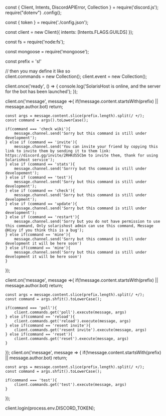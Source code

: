 const { Client, Intents, DiscordAPIError, Collection } = require('discord.js');
require("dotenv") .config();

const { token } = require('./config.json');

const client = new Client({ intents: [Intents.FLAGS.GUILDS] });

const fs = require('node:fs');

const mongoose = require('mongoose');

const prefix = 's!'
    
// then you may define it like so    
client.commands = new Collection();
client.event = new Collection();

client.once('ready', () => {
    console.log('SolarisHost is online, and the server for the bot has been launched');
});

client.on('message', message =>{
    if(!message.content.startsWith(prefix) || message.author.bot) return;

    const args = message.content.slice(prefix.length).split(/ +/);
    const command = args().toLowerCase();

    if(command === 'check wiki'){
        message.channel.send('Sorry but this command is still under development');
    } else if (command == 'invite'){
        message.channel.send('You can invite your friend by copying this link to invite them by sending it to them link: https://discord.gg/invite/2RHKdS5Cbm to invite them, thank for using SolarisHost service');
    } else if (command == 'stats'){
        message.channel.send('Sorrry but ths command is still under developement');
    } else if (command == 'test'){
        message.channel.send('Sorry but this command is still under development');
    } else if (command == 'check'){
        message.channel.send('Sorry but this command is still under development');
    } else if (command == 'update'){
        message.channel.send('Sorry but this command is still under development');
    } else if (command == 'restart'){
        message.channel.send('Sorry but you do not have permission to use this command, Only solarishost admin can use this command, Message @Hixy if you think this is a bug');
    } else if(command == 'mine'){
        message.channel.send('Sorry but this command is still under development it will be here soon')
    } else if(command == 'mine'){
        message.channel.send('Sorry but this command is still under development it will be here soon')
    }
});

client.on('message', message =>{
    if(!message.content.startsWith(prefix) || message.author.bot) return;

    const args = message.content.slice(prefix.length).split(/ +/);
    const command = args.shfit().toLowerCase();

    if(command === 'poll'){
        client.commands.get('poll').execute(message, args)
    } else if(command == 'reload'){
        client.commands.get('reload').execute(message, args)
    } else if(command == 'resent invite'){
        client.commands.get('resent invite').execute(message, args)
    } else if(command == 'reset'){
        client.commands.get('reset').execute(message, args)
    }
});
client.on('message', message => {
    if(!message.content.startsWith(prefix) || message.author.bot) return;

    const args = message.content.slice(prefix.length).split(/ +/);
    const command = args.shfit().toLowerCase();

    if(command === 'test'){
        client.commands.get('test').execute(message, args)
    }
});

client.login(process.env.DISCORD_TOKEN);
